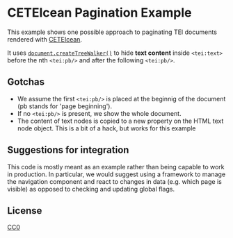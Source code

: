 # CETEIcean Pagination Example

This example shows one possible approach to paginating TEI documents rendered with [CETEIcean](https://github.com/TEIC/CETEIcean).

It uses [`document.createTreeWalker()`](https://developer.mozilla.org/en-US/docs/Web/API/Document/createTreeWalker) to hide **text content** inside `<tei:text>` before the nth `<tei:pb/>` and after the following `<tei:pb/>`.

## Gotchas

* We assume the first `<tei:pb/>` is placed at the beginnig of the document (pb stands for 'page beginning').
* If no `<tei:pb/>` is present, we show the whole document.
* The content of text nodes is copied to a new property on the HTML text node object. This is a bit of a hack, but works for this example

## Suggestions for integration

This code is mostly meant as an example rather than being capable to work in production. In particular, we would suggest using a framework to manage the navigation component and react to changes in data (e.g. which page is visible) as opposed to checking and updating global flags.

## License

[CC0](https://creativecommons.org/share-your-work/public-domain/)